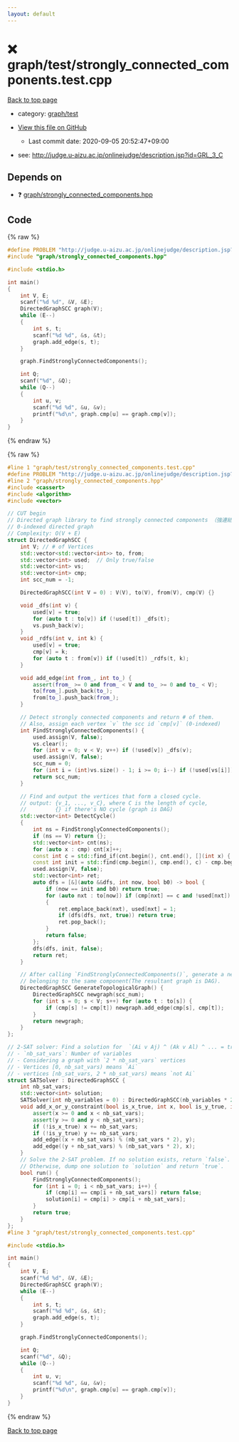 ```yaml
---
layout: default
---
```


<!-- mathjax config similar to math.stackexchange -->
<script type="text/javascript" async
  src="https://cdnjs.cloudflare.com/ajax/libs/mathjax/2.7.5/MathJax.js?config=TeX-MML-AM_CHTML">
</script>
<script type="text/x-mathjax-config">
  MathJax.Hub.Config({
    TeX: { equationNumbers: { autoNumber: "AMS" }},
    tex2jax: {
      inlineMath: [ ['$','$'] ],
      processEscapes: true
    },
    "HTML-CSS": { matchFontHeight: false },
    displayAlign: "left",
    displayIndent: "2em"
  });
</script>

<script type="text/javascript" src="https://cdnjs.cloudflare.com/ajax/libs/jquery/3.4.1/jquery.min.js"></script>
<script src="https://cdn.jsdelivr.net/npm/jquery-balloon-js@1.1.2/jquery.balloon.min.js" integrity="sha256-ZEYs9VrgAeNuPvs15E39OsyOJaIkXEEt10fzxJ20+2I=" crossorigin="anonymous"></script>
<script type="text/javascript" src="../../../assets/js/copy-button.js"></script>
<link rel="stylesheet" href="../../../assets/css/copy-button.css" />


# :x: graph/test/strongly_connected_components.test.cpp

<a href="../../../index.html">Back to top page</a>

* category: <a href="../../../index.html#cb3e5c672d961db00b76e36ddf5c068a">graph/test</a>
* <a href="{{ site.github.repository_url }}/blob/master/graph/test/strongly_connected_components.test.cpp">View this file on GitHub</a>
    - Last commit date: 2020-09-05 20:52:47+09:00


* see: <a href="http://judge.u-aizu.ac.jp/onlinejudge/description.jsp?id=GRL_3_C">http://judge.u-aizu.ac.jp/onlinejudge/description.jsp?id=GRL_3_C</a>


## Depends on

* :question: <a href="../../../library/graph/strongly_connected_components.hpp.html">graph/strongly_connected_components.hpp</a>


## Code

<a id="unbundled"></a>
{% raw %}
```cpp
#define PROBLEM "http://judge.u-aizu.ac.jp/onlinejudge/description.jsp?id=GRL_3_C"
#include "graph/strongly_connected_components.hpp"

#include <stdio.h>

int main()
{
    int V, E;
    scanf("%d %d", &V, &E);
    DirectedGraphSCC graph(V);
    while (E--)
    {
        int s, t;
        scanf("%d %d", &s, &t);
        graph.add_edge(s, t);
    }

    graph.FindStronglyConnectedComponents();

    int Q;
    scanf("%d", &Q);
    while (Q--)
    {
        int u, v;
        scanf("%d %d", &u, &v);
        printf("%d\n", graph.cmp[u] == graph.cmp[v]);
    }
}
```
{% endraw %}

<a id="bundled"></a>
{% raw %}
```cpp
#line 1 "graph/test/strongly_connected_components.test.cpp"
#define PROBLEM "http://judge.u-aizu.ac.jp/onlinejudge/description.jsp?id=GRL_3_C"
#line 2 "graph/strongly_connected_components.hpp"
#include <cassert>
#include <algorithm>
#include <vector>

// CUT begin
// Directed graph library to find strongly connected components （強連結成分分解）
// 0-indexed directed graph
// Complexity: O(V + E)
struct DirectedGraphSCC {
    int V; // # of Vertices
    std::vector<std::vector<int>> to, from;
    std::vector<int> used;  // Only true/false
    std::vector<int> vs;
    std::vector<int> cmp;
    int scc_num = -1;

    DirectedGraphSCC(int V = 0) : V(V), to(V), from(V), cmp(V) {}

    void _dfs(int v) {
        used[v] = true;
        for (auto t : to[v]) if (!used[t]) _dfs(t);
        vs.push_back(v);
    }
    void _rdfs(int v, int k) {
        used[v] = true;
        cmp[v] = k;
        for (auto t : from[v]) if (!used[t]) _rdfs(t, k);
    }

    void add_edge(int from_, int to_) {
        assert(from_ >= 0 and from_ < V and to_ >= 0 and to_ < V);
        to[from_].push_back(to_);
        from[to_].push_back(from_);
    }

    // Detect strongly connected components and return # of them.
    // Also, assign each vertex `v` the scc id `cmp[v]` (0-indexed)
    int FindStronglyConnectedComponents() {
        used.assign(V, false);
        vs.clear();
        for (int v = 0; v < V; v++) if (!used[v]) _dfs(v);
        used.assign(V, false);
        scc_num = 0;
        for (int i = (int)vs.size() - 1; i >= 0; i--) if (!used[vs[i]]) _rdfs(vs[i], scc_num++);
        return scc_num;
    }

    // Find and output the vertices that form a closed cycle.
    // output: {v_1, ..., v_C}, where C is the length of cycle,
    //         {} if there's NO cycle (graph is DAG)
    std::vector<int> DetectCycle()
    {
        int ns = FindStronglyConnectedComponents();
        if (ns == V) return {};
        std::vector<int> cnt(ns);
        for (auto x : cmp) cnt[x]++;
        const int c = std::find_if(cnt.begin(), cnt.end(), [](int x) { return x > 1; }) - cnt.begin();
        const int init = std::find(cmp.begin(), cmp.end(), c) - cmp.begin();
        used.assign(V, false);
        std::vector<int> ret;
        auto dfs = [&](auto &&dfs, int now, bool b0) -> bool {
            if (now == init and b0) return true;
            for (auto nxt : to[now]) if (cmp[nxt] == c and !used[nxt])
            {
                ret.emplace_back(nxt), used[nxt] = 1;
                if (dfs(dfs, nxt, true)) return true;
                ret.pop_back();
            }
            return false;
        };
        dfs(dfs, init, false);
        return ret;
    }

    // After calling `FindStronglyConnectedComponents()`, generate a new graph by uniting all vertices
    // belonging to the same component(The resultant graph is DAG).
    DirectedGraphSCC GenerateTopologicalGraph() {
        DirectedGraphSCC newgraph(scc_num);
        for (int s = 0; s < V; s++) for (auto t : to[s]) {
            if (cmp[s] != cmp[t]) newgraph.add_edge(cmp[s], cmp[t]);
        }
        return newgraph;
    }
};

// 2-SAT solver: Find a solution for  `(Ai v Aj) ^ (Ak v Al) ^ ... = true`
// - `nb_sat_vars`: Number of variables
// - Considering a graph with `2 * nb_sat_vars` vertices
// - Vertices [0, nb_sat_vars) means `Ai`
// - vertices [nb_sat_vars, 2 * nb_sat_vars) means `not Ai`
struct SATSolver : DirectedGraphSCC {
    int nb_sat_vars;
    std::vector<int> solution;
    SATSolver(int nb_variables = 0) : DirectedGraphSCC(nb_variables * 2), nb_sat_vars(nb_variables), solution(nb_sat_vars) {}
    void add_x_or_y_constraint(bool is_x_true, int x, bool is_y_true, int y) {
        assert(x >= 0 and x < nb_sat_vars);
        assert(y >= 0 and y < nb_sat_vars);
        if (!is_x_true) x += nb_sat_vars;
        if (!is_y_true) y += nb_sat_vars;
        add_edge((x + nb_sat_vars) % (nb_sat_vars * 2), y);
        add_edge((y + nb_sat_vars) % (nb_sat_vars * 2), x);
    }
    // Solve the 2-SAT problem. If no solution exists, return `false`.
    // Otherwise, dump one solution to `solution` and return `true`.
    bool run() {
        FindStronglyConnectedComponents();
        for (int i = 0; i < nb_sat_vars; i++) {
            if (cmp[i] == cmp[i + nb_sat_vars]) return false;
            solution[i] = cmp[i] > cmp[i + nb_sat_vars];
        }
        return true;
    }
};
#line 3 "graph/test/strongly_connected_components.test.cpp"

#include <stdio.h>

int main()
{
    int V, E;
    scanf("%d %d", &V, &E);
    DirectedGraphSCC graph(V);
    while (E--)
    {
        int s, t;
        scanf("%d %d", &s, &t);
        graph.add_edge(s, t);
    }

    graph.FindStronglyConnectedComponents();

    int Q;
    scanf("%d", &Q);
    while (Q--)
    {
        int u, v;
        scanf("%d %d", &u, &v);
        printf("%d\n", graph.cmp[u] == graph.cmp[v]);
    }
}

```
{% endraw %}

<a href="../../../index.html">Back to top page</a>


